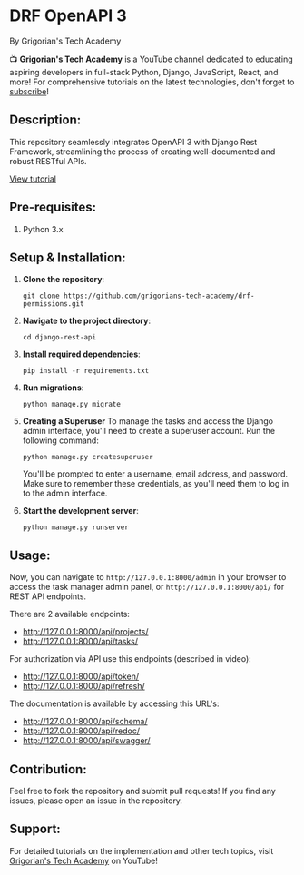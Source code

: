 # **DRF OpenAPI 3**
By Grigorian's Tech Academy

📺 **Grigorian's Tech Academy** is a YouTube channel dedicated to educating aspiring developers in full-stack Python, Django, JavaScript, React, and more! For comprehensive tutorials on the latest technologies, don't forget to [subscribe](https://www.youtube.com/@GrigoriansTechAcademy)!

## **Description**:
This repository seamlessly integrates OpenAPI 3 with Django Rest Framework, streamlining the process of creating well-documented and robust RESTful APIs. 

[View tutorial](https://youtu.be/aNLRphQ1ytw)

## **Pre-requisites**:
1. Python 3.x

## **Setup & Installation**:

1. **Clone the repository**:
    ```
    git clone https://github.com/grigorians-tech-academy/drf-permissions.git
    ```

2. **Navigate to the project directory**:
    ```
    cd django-rest-api
    ```

3. **Install required dependencies**:
    ```
    pip install -r requirements.txt
    ```

4. **Run migrations**:
    ```
    python manage.py migrate
    ```

5. **Creating a Superuser**
    To manage the tasks and access the Django admin interface, you'll need to create a superuser account.
    Run the following command:
    ```
    python manage.py createsuperuser
    ```
    You'll be prompted to enter a username, email address, and password. Make sure to remember these credentials, as you'll need them to log in to the admin interface.

6. **Start the development server**:
    ```
    python manage.py runserver
    ```

## **Usage**:
Now, you can navigate to `http://127.0.0.1:8000/admin` in your browser to access the task manager admin panel, or `http://127.0.0.1:8000/api/` for REST API endpoints.

There are 2 available endpoints:
- http://127.0.0.1:8000/api/projects/
- http://127.0.0.1:8000/api/tasks/

For authorization via API use this endpoints (described in video):
- http://127.0.0.1:8000/api/token/
- http://127.0.0.1:8000/api/refresh/

The documentation is available by accessing this URL's:
- http://127.0.0.1:8000/api/schema/
- http://127.0.0.1:8000/api/redoc/
- http://127.0.0.1:8000/api/swagger/

## **Contribution**:
Feel free to fork the repository and submit pull requests! If you find any issues, please open an issue in the repository.

## **Support**:
For detailed tutorials on the implementation and other tech topics, visit [Grigorian's Tech Academy](https://www.youtube.com/@GrigoriansTechAcademy) on YouTube!

